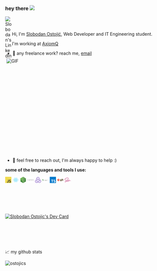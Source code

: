 
### hey there <img src="https://media.giphy.com/media/hvRJCLFzcasrR4ia7z/giphy.gif" width="25px">

<a href="https://www.linkedin.com/in/slobodan-ostojić-7006101b4/">
  <img align="left" alt="Slobodan's LinkedIn" width="22px" src="https://raw.githubusercontent.com/peterthehan/peterthehan/master/assets/linkedin.svg" />
</a>


<br />
<br />


Hi, I'm [Slobodan Ostojić](https://slobodan-ostojic.netlify.app/), Web Developer and IT Engineering student.

I'm working at [AxiomQ](https://axiomq.com)  


  <img align="right" alt="GIF" src="https://github.com/abhisheknaiidu/abhisheknaiidu/blob/master/code.gif?raw=true" width="500" height="320" />
  
- 💼 any freelance work? reach me, [email](https://mail.google.com/mail/?view=cm&fs=1&to=slobodan.ostojic@axiomq.com) 
- 💬 feel free to reach out, I'm always happy to help :)

**some of the languages and tools I use:**  

<code><img height="20" src="https://raw.githubusercontent.com/github/explore/80688e429a7d4ef2fca1e82350fe8e3517d3494d/topics/javascript/javascript.png"></code>
<code><img height="20" src="https://raw.githubusercontent.com/github/explore/80688e429a7d4ef2fca1e82350fe8e3517d3494d/topics/react/react.png"></code>
<code><img height="20" src="https://raw.githubusercontent.com/github/explore/80688e429a7d4ef2fca1e82350fe8e3517d3494d/topics/nodejs/nodejs.png"></code>
<code><img height="20" src="https://raw.githubusercontent.com/github/explore/80688e429a7d4ef2fca1e82350fe8e3517d3494d/topics/express/express.png"></code>
<code><img height="20" src="https://raw.githubusercontent.com/github/explore/80688e429a7d4ef2fca1e82350fe8e3517d3494d/topics/redux/redux.png"></code>
<code><img height="20" src="https://raw.githubusercontent.com/github/explore/80688e429a7d4ef2fca1e82350fe8e3517d3494d/topics/mongodb/mongodb.png"></code>
<code><img height="20" src="https://raw.githubusercontent.com/github/explore/80688e429a7d4ef2fca1e82350fe8e3517d3494d/topics/typescript/typescript.png"></code>
<code><img height="20" src="https://raw.githubusercontent.com/github/explore/80688e429a7d4ef2fca1e82350fe8e3517d3494d/topics/git/git.png"></code>
<code><img height="20" src="https://raw.githubusercontent.com/github/explore/80688e429a7d4ef2fca1e82350fe8e3517d3494d/topics/sass/sass.png"></code>

<br />
<br />
<br />
<br />

<a href="https://app.daily.dev/ostojics"><img src="https://api.daily.dev/devcards/365599f23b634788b16c812d42e4241d.png?r=v68" width="400" alt="Slobodan Ostojic's Dev Card"/></a>

<br />
<br />
<br />
<br />

📈 my github stats

<p align="left"> <img src="https://github-readme-stats.vercel.app/api?username=ostojics&show_icons=true&theme=algolia" alt="ostojics" />




